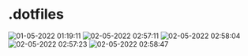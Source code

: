 # .dotfiles

![01-05-2022 01:19:11](https://user-images.githubusercontent.com/93471702/166164444-fe767093-d0d3-49b6-b086-0eaa1a91b1b2.png)
![02-05-2022 02:57:11](https://user-images.githubusercontent.com/93471702/166164451-de498e8e-990b-4563-a139-bd3b75679645.png)
![02-05-2022 02:58:04](https://user-images.githubusercontent.com/93471702/166164454-c9ce1f95-4de8-45bb-990a-b58e054559b8.png)![02-05-2022 02:57:23](https://user-images.githubusercontent.com/93471702/166164459-414b55cc-af9b-4f62-a4ec-5846a8be7e79.png)
![02-05-2022 02:58:47](https://user-images.githubusercontent.com/93471702/166164463-5fd1d978-eb3a-47ce-a561-ba8077e06034.png)

